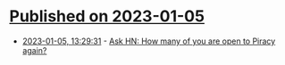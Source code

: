 # [Published on 2023-01-05](index.md)

* [2023-01-05, 13:29:31](https://news.ycombinator.com/item?id=34259279) - [Ask HN: How many of you are open to Piracy again?](https://news.ycombinator.com/item?id=34259279)
